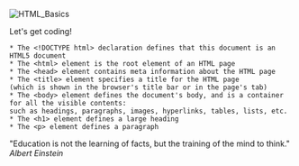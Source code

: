 ![HTML_Basics](https://user-images.githubusercontent.com/55456375/89965514-498d4480-dc0a-11ea-8876-c2421e9473db.png)

Let's get coding! 

```
* The <!DOCTYPE html> declaration defines that this document is an HTML5 document
* The <html> element is the root element of an HTML page
* The <head> element contains meta information about the HTML page
* The <title> element specifies a title for the HTML page
(which is shown in the browser's title bar or in the page's tab)
* The <body> element defines the document's body, and is a container for all the visible contents:
such as headings, paragraphs, images, hyperlinks, tables, lists, etc.
* The <h1> element defines a large heading
* The <p> element defines a paragraph
```

"Education is not the learning of facts, but the training of the mind to think."  *Albert Einstein*
